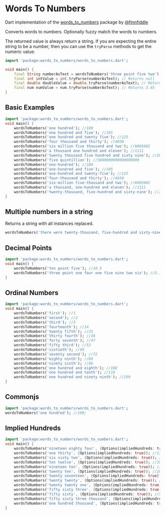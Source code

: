 # Words To Numbers

Dart implementation of the [words_to_numbers](https://github.com/finnfiddle/words-to-numbers) package by [@finnfiddle](https://github.com/finnfiddle)

Converts words to numbers. Optionally fuzzy match the words to numbers.

The returned value is always return a string. If you are expecting the entire string to be a number, then you can use the `tryParse` methods to get the numeric value:

```dart
import 'package:words_to_numbers/words_to_numbers.dart';

void main() {
    final String numberAsText = wordsToNumbers('three point five two');
    final int intValue = int.tryParse(numberAsText); // Returns null
    final double doubleValue = double.tryParse(numberAsText); // Returns 3.52
    final num numValue = num.tryParse(numberAsText); // Returns 3.45
}
```

## Basic Examples

```dart
import 'package:words_to_numbers/words_to_numbers.dart';
void main() {
    wordsToNumbers('one hundred'); //100
    wordsToNumbers('one hundred and five'); //105
    wordsToNumbers('one hundred and twenty five'); //125
    wordsToNumbers('four thousand and thirty'); //4030
    wordsToNumbers('six million five thousand and two'); //6005002
    wordsToNumbers('a thousand one hundred and eleven'); //1111
    wordsToNumbers('twenty thousand five hundred and sixty nine'); //20569
    wordsToNumbers('five quintillion'); //5000000000000000000
    wordsToNumbers('one-hundred'); //100
    wordsToNumbers('one-hundred and five'); //105
    wordsToNumbers('one-hundred and twenty-five'); //125
    wordsToNumbers('four-thousand and thirty'); //4030
    wordsToNumbers('six-million five-thousand and two'); //6005002
    wordsToNumbers('a thousand, one-hundred and eleven'); //1111
    wordsToNumbers('twenty-thousand, five-hundred and sixty-nine'); //20569
}
```

## Multiple numbers in a string

Returns a string with all instances replaced.

```dart
wordsToNumbers('there were twenty-thousand, five-hundred and sixty-nine X in the five quintillion Y')) // 'there were 20569 X in the 5000000000000000000 Y'
```


## Decimal Points

```dart
import 'package:words_to_numbers/words_to_numbers.dart';
void main() {
    wordsToNumbers('ten point five'); //10.5
    wordsToNumbers('three point one four one five nine two six'); //3.1415926
}
```

## Ordinal Numbers

```dart
import 'package:words_to_numbers/words_to_numbers.dart';
void main() {
    wordsToNumbers('first'); //1
    wordsToNumbers('second'); //2
    wordsToNumbers('third'); //3
    wordsToNumbers('fourteenth'); //14
    wordsToNumbers('twenty fifth'); //25
    wordsToNumbers('thirty fourth'); //34
    wordsToNumbers('forty seventh'); //47
    wordsToNumbers('fifty third'); //53
    wordsToNumbers('sixtieth'); //60
    wordsToNumbers('seventy second'); //72
    wordsToNumbers('eighty ninth'); //89
    wordsToNumbers('ninety sixth'); //96
    wordsToNumbers('one hundred and eighth'); //108
    wordsToNumbers('one hundred and tenth'); //110
    wordsToNumbers('one hundred and ninety ninth'); //199
}
```

## Commonjs

```dart
import 'package:words_to_numbers/words_to_numbers.dart';
wordsToNumbers('one hundred'); //100;
```

## Implied Hundreds

```dart
import 'package:words_to_numbers/words_to_numbers.dart';
void main() {
    wordsToNumbers('nineteen eighty four', {Options(impliedHundreds: true)); //1984
    wordsToNumbers('one thirty', {Options(impliedHundreds: true)); //130
    wordsToNumbers('six sixty two', {Options(impliedHundreds: true)); //662
    wordsToNumbers('ten twelve', {Options(impliedHundreds: true)); //1012
    wordsToNumbers('nineteen ten', {Options(impliedHundreds: true)); //1910
    wordsToNumbers('twenty ten', {Options(impliedHundreds: true)); //2010
    wordsToNumbers('twenty seventeen', {Options(impliedHundreds: true)); //2017
    wordsToNumbers('twenty twenty', {Options(impliedHundreds: true)); //2020
    wordsToNumbers('twenty twenty one', {Options(impliedHundreds: true)); //2021
    wordsToNumbers('fifty sixty three', {Options(impliedHundreds: true)); //5063
    wordsToNumbers('fifty sixty', {Options(impliedHundreds: true)); //5060
    wordsToNumbers('fifty sixty three thousand', {Options(impliedHundreds: true)); //5063000
    wordsToNumbers('one hundred thousand', {Options(impliedHundreds: true)); //100000
}
```
